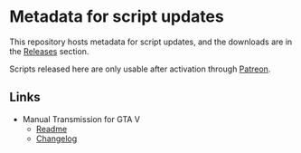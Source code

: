 # Metadata for script updates

This repository hosts metadata for script updates, and the downloads are in the [Releases](https://github.com/ikt32/scripts-updates/releases) section.

Scripts released here are only usable after activation through [Patreon](https://www.patreon.com/ikt).

## Links

* Manual Transmission for GTA V
  * [Readme](./5-gears-readme.md)
  * [Changelog](./5-gears-changelog.md)
